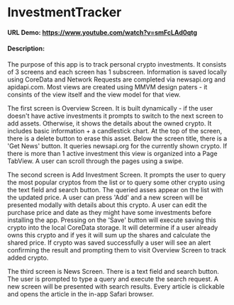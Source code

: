 # InvestmentTracker
#### URL Demo: https://www.youtube.com/watch?v=smFcLAd0qtg

#### Description:

The purpose of this app is to track personal crypto investments. It consists of 3 screens and each screen has 1 subscreen. Information is saved locally using CoreData and Network Requests are completed via newsapi.org and apidapi.com. Most views are created using MMVM design paters - it consints of the view itself and the view model for that view.

The first screen is Overview Screen. It is built dynamically - if the user doesn't have active investments it prompts to switch to the next screen to add assets.
Otherwise, it shows the details about the owned crypto. It includes basic information + a candlestick chart. At the top of the screen, there is a delete button to erase this asset.
Below the screen title, there is a 'Get News' button. It queries newsapi.org for the currently shown crypto. 
If there is more than 1 active investment this view is organized into a Page TabView. A user can scroll through the pages using a swipe.

The second screen is Add Investment Screen. It prompts the user to query the most popular cryptos from the list or to query some other crypto using the text field and search button.
The queried asses appear on the list with the updated price. A user can press 'Add' and a new screen will be presented modally with details about this crypto.
A user can edit the purchase price and date as they might have some investments before installing the app. Pressing on the 'Save' button will execute saving this crypto into the local CoreData storage.
It will determine if a user already owns this crypto and if yes it will sum up the shares and calculate the shared price.
If crypto was saved successfully a user will see an alert confirming the result and prompting them to visit Overview Screen to track added crypto.

The third screen is News Screen. There is a text field and search button. The user is prompted to type a query and execute the search request. A new screen will be presented with search results.
Every article is clickable and opens the article in the in-app Safari browser.
